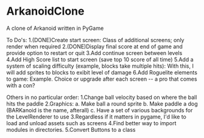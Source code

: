 # ArkanoidClone
A clone of Arkanoid written in PyGame

To Do's:
1.(DONE)Create start screen:
    Class of additional screens; only render when required
2.(DONE)Display final score at end of game and provide option to restart or quit
3.Add continue screen between levels
4.Add High Score list to start screen (save top 10 score of all time)
5.Add a system of scaling difficulty (example, blocks take multiple hits):
    With this, I will add sprites to blocks to exibit level of damage
6.Add Roguelite elements to game:
    Example. Choice or upgrade after each screen -- a pro that comes with a con?

Others in no particular order:
1.Change ball velocity based on where the ball hits the paddle
2.Graphics:
    a. Make ball a round sprite
    b. Make paddle a dog (BARKanoid is the name, afterall)
    c. Have a set of various backgrounds for the LevelRenderer to use
3.Regardless if it matters in pygame, I'd like to load and unload assets such as screens
4.Find better way to import modules in directories.
5.Convert Buttons to a class